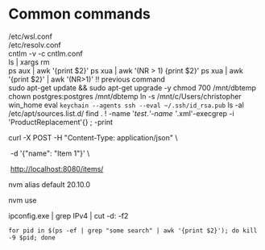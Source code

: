 # Common commands

/etc/wsl.conf  
/etc/resolv.conf  
cntlm -v -c cntlm.conf  
ls | xargs rm  
ps aux | awk '{print $2}'
ps xua | awk '(NR > 1) {print $2}'
ps xua | awk '{print $2}' | awk '(NR>1)'
!! previous command  
sudo apt-get update && sudo apt-get upgrade -y
chmod 700 /mnt/dbtemp
chown postgres:postgres /mnt/dbtemp
ln -s /mnt/c/Users/christopher win_home
eval `keychain --agents ssh --eval ~/.ssh/id_rsa.pub`
ls -al /etc/apt/sources.list.d/
find . ! -name '*test*.*'-name '*.xml'-execgrep -i 'ProductReplacement'{} \; -print

curl -X POST -H "Content-Type: application/json" \

 -d '{"name": "Item 1"}' \

 [http://localhost:8080/items/](http://localhost:8080/items/)

nvm alias default 20.10.0

nvm use

ipconfig.exe | grep IPv4 | cut -d: -f2

```
for pid in $(ps -ef | grep "some search" | awk '{print $2}'); do kill -9 $pid; done
```